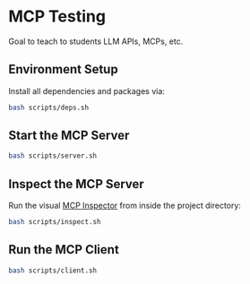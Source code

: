 # MCP Testing

Goal to teach to students LLM APIs, MCPs, etc.

## Environment Setup

Install all dependencies and packages via:

```sh
bash scripts/deps.sh
```

## Start the MCP Server

```sh
bash scripts/server.sh
```

## Inspect the MCP Server

Run the visual [MCP Inspector](https://github.com/modelcontextprotocol/inspector) from inside the project directory:

```sh
bash scripts/inspect.sh
```

## Run the MCP Client

```sh
bash scripts/client.sh
```
